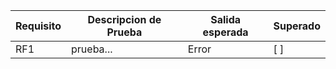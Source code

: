 |Requisito | Descripcion de Prueba | Salida esperada | Superado|
|----------|-----------------------|-----------------|---------|
|RF1|prueba...|Error|[ ]|
